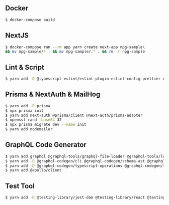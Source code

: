 ## Docker

```sh
$ docker-compose build
```

## NextJS

```sh
$ docker-compose run --rm app yarn create next-app npg-sample\
&& mv npg-sample/* . && mv npg-sample/.* . && rm -r npg-sample
```

## Lint & Script

```sh
$ yarn add -D @typescript-eslint/eslint-plugin eslint-config-prettier eslint-plugin-simple-import-sort prettier npm-run-all
```

## Prisma & NextAuth & MailHog

```sh
$ yarn add -D prisma
$ npx prisma init
$ yarn add next-auth @prisma/client @next-auth/prisma-adapter
$ openssl rand -base64 32
$ npx prisma migrate dev --name init
$ yarn add nodemailer
```

## GraphQL Code Generator
```sh
$ yarn add graphql @graphql-tools/graphql-file-loader @graphql-tools/load @graphql-tools/schema @apollo/server
$ yarn add -D @graphql-codegen/cli @graphql-codegen/schema-ast @graphql-codegen/typescript @graphql-codegen/typescript-resolvers ts-node
$ yarn add -D @graphql-codegen/typescript-operations @graphql-codegen/typescript-react-apollo
$ yarn add @apollo/client
```

## Test Tool
```sh
$ yarn add -D @testing-library/jest-dom @testing-library/react @testing-library/user-event @vitejs/plugin-react jsdom vitest
```
